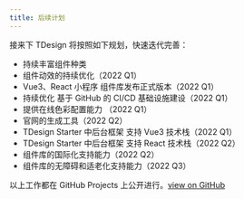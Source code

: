 ```yaml
---
title: 后续计划
---
```


接来下 TDesign 将按照如下规划，快速迭代完善：

- 持续丰富组件种类
- 组件动效的持续优化（2022 Q1）
- Vue3、React 小程序 组件库发布正式版本（2022 Q1）
- 持续优化 基于 GitHub 的 CI/CD 基础设施建设（2022 Q1）
- 提供在线色彩配置能力 （2022 Q1）
- 官网的生成工具（2022 Q2）
- TDesign Starter 中后台框架 支持 Vue3 技术栈（2022 Q1）
- TDesign Starter 中后台框架 支持 React 技术栈（2022 Q2）
- 组件库的国际化支持能力（2022 Q2）
- 组件库的无障碍和适老化支持能力（2022 Q3）

以上工作都在 GitHub Projects 上公开进行。[view on GitHub](https://github.com/Tencent/tdesign/projects/1?fullscreen=true)
